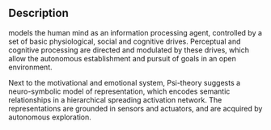 
## Description

models the human mind as an information processing agent, controlled by a set of basic physiological, social and cognitive drives. Perceptual and cognitive processing are directed and modulated by these drives, which allow the autonomous establishment and pursuit of goals in an open environment.

Next to the motivational and emotional system, Psi-theory suggests a neuro-symbolic model of representation, which encodes semantic relationships in a hierarchical spreading activation network. The representations are grounded in sensors and actuators, and are acquired by autonomous exploration. 